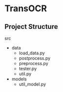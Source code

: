 # TransOCR
## Project Structure
src
  - data
    - load_data.py
    - postprocess.py
    - preprocess.py
    - tester.py
    - util.py
  - models
    - util_model.py
